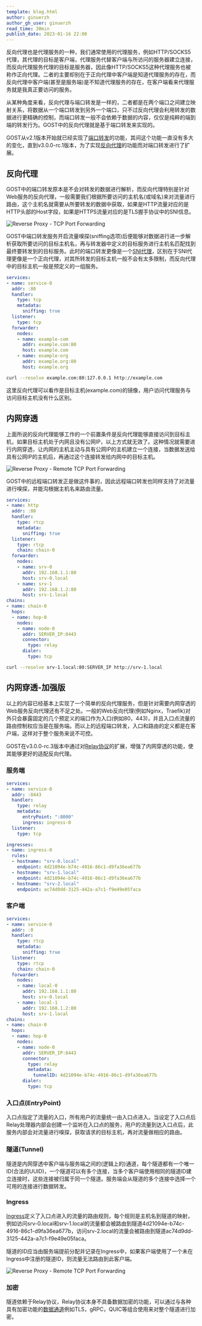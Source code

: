 ```yaml
---
template: blog.html
author: ginuerzh
author_gh_user: ginuerzh
read_time: 30min
publish_date: 2023-01-16 22:00
---
```


反向代理也是代理服务的一种，我们通常使用的代理服务，例如HTTP/SOCKS5代理，其代理的目标是客户端，代理服务代替客户端与所访问的服务器建立连接，而反向代理服务代理的目标是服务器，因此像HTTP/SOCKS5这种代理服务也被称作正向代理。二者的主要却别在于正向代理中客户端是知道代理服务的存在，而反向代理中客户端(甚至是服务端)是不知道代理服务的存在，在客户端看来代理服务就是我真正要访问的服务。

从某种角度来看，反向代理与端口转发是一样的，二者都是在两个端口之间建立映射关系，将数据从一个端口转发到另外一个端口，只不过反向代理会利用转发的数据进行更精确的控制，而端口转发一般不会依赖于数据的内容，仅仅是纯粹的端到端的转发行为。GOST中的反向代理就是基于端口转发来实现的。

GOST从v2.1版本开始就已经实现了[端口转发](https://v2.gost.run/port-forwarding/)的功能，其间这个功能一直没有多大的变化，直到v3.0.0-rc.1版本，为了实现[反向代理](https://gost.run/tutorials/reverse-proxy/)的功能而对端口转发进行了扩展。

## 反向代理

GOST中的端口转发原本是不会对转发的数据进行解析，而反向代理特别是针对Web服务的反向代理，一般需要我们根据所要访问的主机名(或域名)来对流量进行路由，这个主机名就需要从所要转发的数据中获取，如果是HTTP流量对应的是HTTP头部的Host字段，如果是HTTPS流量对应的是TLS握手协议中的SNI信息。

![Reverse Proxy - TCP Port Forwarding](../../images/reverse-proxy-tcp.png) 

GOST中端口转发服务开启流量嗅探(sniffing选项)后便能够对数据进行进一步解析获取所要访问的目标主机名，再与转发器中定义的目标服务进行主机名匹配找到最终要转发到的目标服务。此时的端口转发更像是一个[SNI代理](https://gost.run/tutorials/protocols/sni/)，区别在于SNI代理更像是一个正向代理，对其所转发的目标主机一般不会有太多限制，而反向代理中的目标主机一般是预定义的一组服务。

```yaml hl_lines="7 14 17"
services:
- name: service-0
  addr: :80
  handler:
    type: tcp
    metadata:
      sniffing: true
  listener:
    type: tcp
  forwarder:
    nodes:
    - name: example-com
      addr: example.com:80
      host: example.com
    - name: example-org
      addr: example.org:80
      host: example.org
```

```bash
curl --resolve example.com:80:127.0.0.1 http://example.com
```

这里反向代理可以看作是目标主机(example.com)的镜像，用户访问代理服务与访问目标主机没有什么区别。

## 内网穿透

上面所说的反向代理能够工作的一个前置条件是反向代理能够直接访问到目标主机，如果目标主机处于内网且没有公网IP，以上方式就无效了。这种情况就需要进行内网穿透，让内网的主机主动与具有公网IP的主机建立一个连接，当数据发送给具有公网IP的主机后，再通过这个连接转发给内网中的目标主机。

![Reverse Proxy - Remote TCP Port Forwarding](../../images/reverse-proxy-rtcp.png) 

GOST中的远程端口转发正是做这件事的，因此远程端口转发也同样支持了对流量进行嗅探，并能沟根据主机名来路由流量。

```yaml hl_lines="7 15 18"
services:
- name: http
  addr: :80
  handler:
    type: rtcp
    metadata:
      sniffing: true
  listener:
    type: rtcp
    chain: chain-0
  forwarder:
    nodes:
    - name: srv-0
      addr: 192.168.1.1:80
      host: srv-0.local
    - name: srv-1
      addr: 192.168.1.2:80
      host: srv-1.local
chains:
- name: chain-0
  hops:
  - name: hop-0
    nodes:
    - name: node-0
      addr: SERVER_IP:8443 
      connector:
        type: relay
      dialer:
        type: tcp
```

```bash
curl --resolve srv-1.local:80:SERVER_IP http://srv-1.local
```

## 内网穿透-加强版

以上的内容已经基本上实现了一个简单的反向代理服务，但是针对需要内网穿透的Web服务反向代理还有不足之处。一般的Web反向代理(例如Nginx，Traefik)对外只会暴露固定的几个预定义的端口作为入口(例如80，443)，并且入口点流量的路由控制权应当是在服务端。而以上的远程端口转发，入口和路由的定义都是在客户端，这样对于整个服务来说不可控。

GOST在v3.0.0-rc.3版本中通过对[Relay协议](https://gost.run/tutorials/protocols/relay/)的扩展，增强了内网穿透的功能，使其能够更好的适配反向代理。

### 服务端

```yaml hl_lines="7 8"
services:
- name: service-0
  addr: :8443
  handler:
    type: relay
    metadata:
      entryPoint: ":8000"
      ingress: ingress-0
  listener:
    type: tcp

ingresses:
- name: ingress-0
  rules:
  - hostname: "srv-0.local"
    endpoint: 4d21094e-b74c-4916-86c1-d9fa36ea677b
  - hostname: "srv-1.local"
    endpoint: 4d21094e-b74c-4916-86c1-d9fa36ea677b
  - hostname: "srv-2.local"
    endpoint: ac74d9dd-3125-442a-a7c1-f9e49e05faca
```

### 客户端

```yaml hl_lines="29"
services:
- name: service-0
  addr: :0
  handler:
    type: rtcp
    metadata:
      sniffing: true
  listener:
    type: rtcp
    chain: chain-0
  forwarder:
    nodes:
    - name: local-0
      addr: 192.168.1.1:80
      host: srv-0.local
    - name: local-1
      addr: 192.168.1.2:80
      host: srv-1.local
chains:
- name: chain-0
  hops:
  - name: hop-0
    nodes:
    - name: node-0
      addr: SERVER_IP:8443 
      connector:
        type: relay
        metadata:
          tunnelID: 4d21094e-b74c-4916-86c1-d9fa36ea677b
      dialer:
        type: tcp
```

### 入口点(EntryPoint)

入口点指定了流量的入口，所有用户的流量统一由入口点进入。当设定了入口点后Relay处理器内部会创建一个监听在入口点的服务，用户的流量到达入口点后，此服务内部会对流量进行嗅探，获取请求的目标主机，再对流量做相应的路由。

### 隧道(Tunnel)

隧道是内网穿透中客户端与服务端之间的(逻辑上的)通道，每个隧道都有一个唯一ID(合法的UUID)，一个隧道可以有多个连接，当多个客户端使用相同的隧道ID建立连接时，这些连接被归属于同一个隧道。服务端会从隧道的多个连接中选择一个可用的连接进行数据转发。

### Ingress

[Ingress](https://gost.run/concepts/ingress/)定义了入口点进入的流量的路由规则，每个规则是主机名到隧道的映射，例如访问srv-0.local和srv-1.local的流量都会被路由到隧道4d21094e-b74c-4916-86c1-d9fa36ea677b，访问srv-2.local的流量会被路由到隧道ac74d9dd-3125-442a-a7c1-f9e49e05faca。

隧道的ID应当由服务端提前分配并记录在Ingress中，如果客户端使用了一个未在Ingress中注册的隧道ID，则流量无法路由到此客户端。

![Reverse Proxy - Remote TCP Port Forwarding](../../images/reverse-proxy-rtcp2.png) 

### 加密

隧道依赖于Relay协议，Relay协议本身不具备数据加密的功能，可以通过与各种具有加密功能的[数据通道](https://gost.run/tutorials/protocols/overview/#_5)例如TLS，gRPC，QUIC等组合使用来对整个隧道进行加密。

